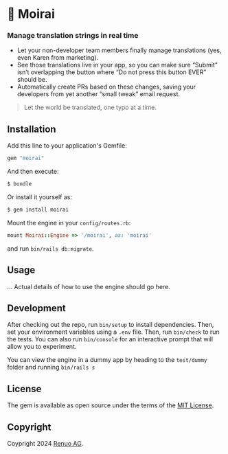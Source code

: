 # 🧵 Moirai

### Manage translation strings in real time

- Let your non-developer team members finally manage translations (yes, even Karen from marketing).
- See those translations live in your app, so you can make sure “Submit” isn’t overlapping the button where “Do not press this button EVER” should be.
- Automatically create PRs based on these changes, saving your developers from yet another “small tweak” email request.

>Let the world be translated, one typo at a time.


## Installation

Add this line to your application's Gemfile:

```ruby
gem "moirai"
```

And then execute:
```bash
$ bundle
```

Or install it yourself as:
```bash
$ gem install moirai
```

Mount the engine in your `config/routes.rb`:

```ruby
mount Moirai::Engine => '/moirai', as: 'moirai'
```

and run `bin/rails db:migrate`.

## Usage

... Actual details of how to use the engine should go here.

## Development

After checking out the repo, run `bin/setup` to install dependencies.
Then, set your environment variables using a `.env` file.
Then, run `bin/check` to run the tests.
You can also run `bin/console` for an interactive prompt that will allow you to experiment.

You can view the engine in a dummy app by heading to the `test/dummy` folder and running `bin/rails s` 

## License
The gem is available as open source under the terms of the [MIT License](https://opensource.org/licenses/MIT).

## Copyright

Coypright 2024 [Renuo AG](https://www.renuo.ch/).

